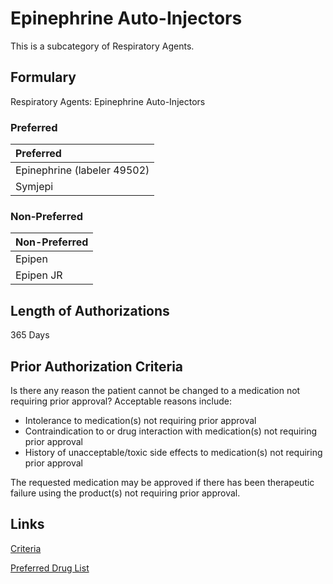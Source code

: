 # Epinephrine Auto-Injectors

This is a subcategory of Respiratory Agents.

## Formulary

Respiratory Agents: Epinephrine Auto-Injectors

### Preferred

| Preferred                   |
| :-------------------------- |
| Epinephrine (labeler 49502) |
| Symjepi                     |

### Non-Preferred

| Non-Preferred |
| :------------ |
| Epipen        |
| Epipen JR     |

## Length of Authorizations

365 Days

## Prior Authorization Criteria

Is there any reason the patient cannot be changed to a medication not requiring prior approval? Acceptable reasons include:

-   Intolerance to medication(s) not requiring prior approval
-   Contraindication to or drug interaction with medication(s) not requiring prior approval
-   History of unacceptable/toxic side effects to medication(s) not requiring prior approval

The requested medication may be approved if there has been therapeutic failure using the product(s) not requiring prior approval.

## Links

[Criteria](https://pharmacy.medicaid.ohio.gov/sites/default/files/20221001_UPDL_Criteria_APPROVED.pdf#page=91)

[Preferred Drug List](https://pharmacy.medicaid.ohio.gov/sites/default/files/20221001_UPDL_APPROVED_.pdf#page=30)
